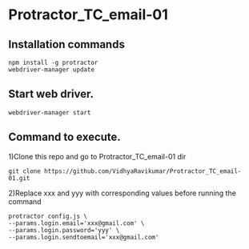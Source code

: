 # Protractor_TC_email-01

## Installation commands
    npm install -g protractor
    webdriver-manager update

## Start web driver.
    webdriver-manager start

## Command to execute. 

1)Clone this repo and go to Protractor_TC_email-01 dir

    git clone https://github.com/VidhyaRavikumar/Protractor_TC_email-01.git

2)Replace xxx and yyy with corresponding values before running the command

    protractor config.js \
    --params.login.email='xxx@gmail.com' \
    --params.login.password='yyy' \
    --params.login.sendtoemail='xxx@gmail.com' 
